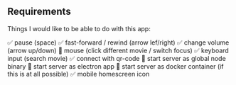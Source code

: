 ## Requirements
<!-- ✅🔳️ -->

Things I would like to be able to do with this app:

✅ pause (space)
✅ fast-forward / rewind (arrow lef/right)
✅ change volume (arrow up/down)
🔳️ mouse (click different movie / switch focus)
✅ keyboard input (search movie)
✅ connect with qr-code
🔳️ start server as global node binary
🔳️ start server as electron app
🔳️ start server as docker container (if this is at all possible)
✅ mobile homescreen icon

